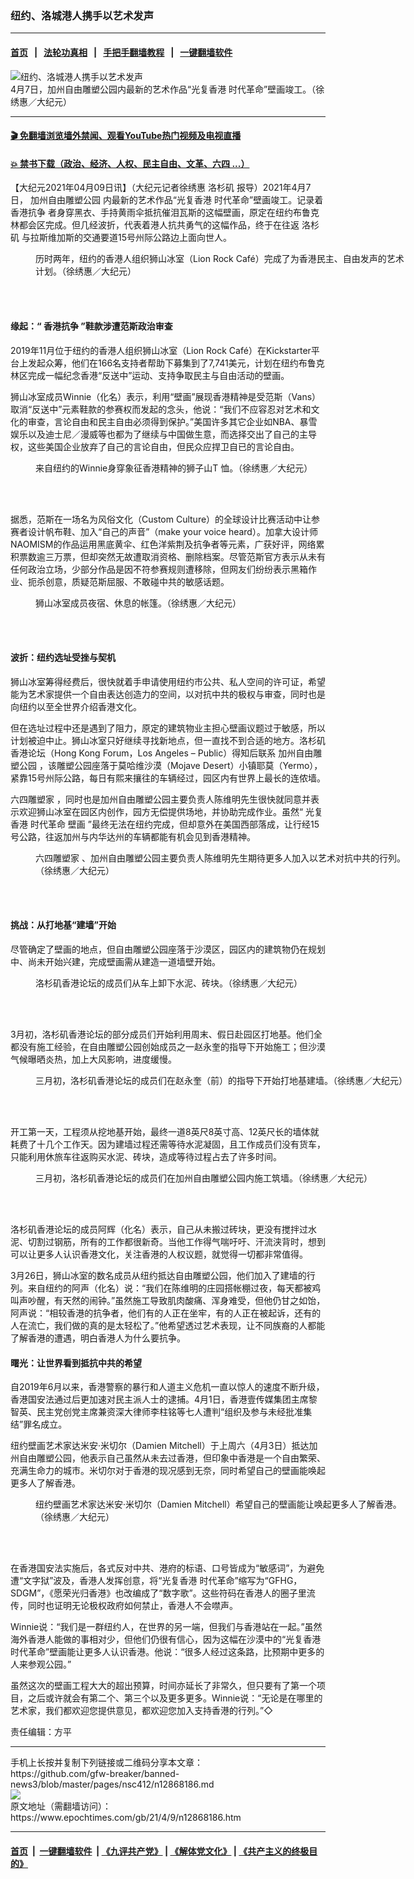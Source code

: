### 纽约、洛城港人携手以艺术发声
------------------------

#### [首页](https://github.com/gfw-breaker/banned-news3/blob/master/README.md) &nbsp;&nbsp;|&nbsp;&nbsp; [法轮功真相](https://github.com/begood0513/basic/blob/master/README.md)  &nbsp;&nbsp;|&nbsp;&nbsp; [手把手翻墙教程](https://github.com/gfw-breaker/guides/wiki)  &nbsp;&nbsp;|&nbsp;&nbsp; [一键翻墙软件](https://github.com/gfw-breaker/nogfw/blob/master/README.md)  



<div><img alt="纽约、洛城港人携手以艺术发声" class="attachment-djy_600_400 size-djy_600_400 wp-post-image" src="https://i.epochtimes.com/assets/uploads/2021/04/id12868211-IMG_8519-600x400.jpg"/>
<div class="caption">
 4月7日，加州自由雕塑公园内最新的艺术作品“光复香港 时代革命”壁画竣工。（徐绣惠／大纪元）
</div></div><hr/>

#### [ 🎬  免翻墙浏览墙外禁闻、观看YouTube热门视频及电视直播](https://github.com/gfw-breaker/HelloWorld)

#### [ 💥  禁书下载（政治、经济、人权、民主自由、文革、六四 ...）](https://github.com/gfw-breaker/books/blob/master/README.md)

<div><p>
 【大纪元2021年04月09日讯】（大纪元记者徐绣惠
 <ok href="https://www.epochtimes.com/gb/tag/%E6%B4%9B%E6%9D%89%E7%9F%B6.html">
  洛杉矶
 </ok>
 报导）2021年4月7日，
 <ok href="https://www.epochtimes.com/gb/tag/%E5%8A%A0%E5%B7%9E%E8%87%AA%E7%94%B1%E9%9B%95%E5%A1%91%E5%85%AC%E5%9B%AD.html">
  加州自由雕塑公园
 </ok>
 内最新的艺术作品“光复香港 时代革命”壁画竣工。记录着
 <ok href="https://www.epochtimes.com/gb/tag/%E9%A6%99%E6%B8%AF%E6%8A%97%E4%BA%89.html">
  香港抗争
 </ok>
 者身穿黑衣、手持黄雨伞抵抗催泪瓦斯的这幅壁画，原定在纽约布鲁克林都会区完成。但几经波折，代表着港人抗共勇气的这幅作品，终于在往返
 <ok href="https://www.epochtimes.com/gb/tag/%E6%B4%9B%E6%9D%89%E7%9F%B6.html">
  洛杉矶
 </ok>
 与拉斯维加斯的交通要道15号州际公路边上面向世人。
</p>
<div class="video_fit_container">
</div>
<figure aria-describedby="caption-attachment-12868215" class="wp-caption aligncenter" id="attachment_12868215" style="width: 600px">
 <ok href="https://i.epochtimes.com/assets/uploads/2021/04/id12868215-IMG_8515.jpg" target="_blank">
  <img alt="" class="size-large wp-image-12868215" src="https://i.epochtimes.com/assets/uploads/2021/04/id12868215-IMG_8515-600x400.jpg"/>
 </ok>
 <br/><figcaption class="wp-caption-text" id="caption-attachment-12868215">
  历时两年，纽约的香港人组织狮山冰室（Lion Rock Café）完成了为香港民主、自由发声的艺术计划。（徐绣惠／大纪元）
 </figcaption><br/>
</figure><br/>
<h4>
 缘起：“
 <ok href="https://www.epochtimes.com/gb/tag/%E9%A6%99%E6%B8%AF%E6%8A%97%E4%BA%89.html">
  香港抗争
 </ok>
 ”鞋款涉遭范斯政治审查
</h4>
<p>
 2019年11月位于纽约的香港人组织狮山冰室（Lion Rock Café）在Kickstarter平台上发起众筹，他们在166名支持者帮助下募集到了7,741美元，计划在纽约布鲁克林区完成一幅纪念香港“反送中”运动、支持争取民主与自由活动的壁画。
</p>
<p>
 狮山冰室成员Winnie（化名）表示，利用“壁画”展现香港精神是受范斯（Vans）取消“反送中”元素鞋款的参赛权而发起的念头，他说：“我们不应容忍对艺术和文化的审查，言论自由和民主自由必须得到保护。”美国许多其它企业如NBA、暴雪娱乐以及迪士尼／漫威等也都为了继续与中国做生意，而选择交出了自己的主导权，这些美国企业放弃了自己的言论自由，但民众应捍卫自已的言论自由。
</p>
<figure aria-describedby="caption-attachment-12868218" class="wp-caption aligncenter" id="attachment_12868218" style="width: 600px">
 <ok href="https://i.epochtimes.com/assets/uploads/2021/04/id12868218-IMG_8529.jpg" target="_blank">
  <img alt="" class="size-large wp-image-12868218" src="https://i.epochtimes.com/assets/uploads/2021/04/id12868218-IMG_8529-600x374.jpg"/>
 </ok>
 <br/><figcaption class="wp-caption-text" id="caption-attachment-12868218">
  来自纽约的Winnie身穿象征香港精神的狮子山T 恤。（徐绣惠／大纪元）
 </figcaption><br/>
</figure><br/>
<p>
 据悉，范斯在一场名为风俗文化（Custom Culture）的全球设计比赛活动中让参赛者设计帆布鞋、加入“自己的声音”（make your voice heard）。加拿大设计师NAOMISM的作品运用黑底黄伞、红色洋紫荆及抗争者等元素，广获好评，网络累积票数逾三万票，但却突然无故遭取消资格、删除档案。尽管范斯官方表示从未有任何政治立场，少部分作品是因不符参赛规则遭移除，但网友们纷纷表示黑箱作业、扼杀创意，质疑范斯屈服、不敢碰中共的敏感话题。
</p>
<figure aria-describedby="caption-attachment-12868225" class="wp-caption aligncenter" id="attachment_12868225" style="width: 600px">
 <ok href="https://i.epochtimes.com/assets/uploads/2021/04/id12868225-IMG_8534.jpg" target="_blank">
  <img alt="" class="size-large wp-image-12868225" src="https://i.epochtimes.com/assets/uploads/2021/04/id12868225-IMG_8534-600x376.jpg"/>
 </ok>
 <br/><figcaption class="wp-caption-text" id="caption-attachment-12868225">
  狮山冰室成员夜宿、休息的帐篷。（徐绣惠／大纪元）
 </figcaption><br/>
</figure><br/>
<h4>
 波折：纽约选址受挫与契机
</h4>
<p>
 狮山冰室筹得经费后，很快就着手申请使用纽约市公共、私人空间的许可证，希望能为艺术家提供一个自由表达创造力的空间，以对抗中共的极权与审查，同时也是向纽约以至全世界介绍香港文化。
</p>
<p>
 但在选址过程中还是遇到了阻力，原定的建筑物业主担心壁画议题过于敏感，所以计划被迫中止。狮山冰室只好继续寻找新地点，但一直找不到合适的地方。洛杉矶香港论坛（Hong Kong Forum，Los Angeles – Public）得知后联系
 <ok href="https://www.epochtimes.com/gb/tag/%E5%8A%A0%E5%B7%9E%E8%87%AA%E7%94%B1%E9%9B%95%E5%A1%91%E5%85%AC%E5%9B%AD.html">
  加州自由雕塑公园
 </ok>
 ，该雕塑公园座落于莫哈维沙漠（Mojave Desert）小镇耶莫（Yermo），紧靠15号州际公路，每日有熙来攘往的车辆经过，园区内有世界上最长的连侬墙。
</p>
<p>
 <ok href="https://www.epochtimes.com/gb/tag/%E5%85%AD%E5%9B%9B%E9%9B%95%E5%A1%91%E5%AE%B6.html">
  六四雕塑家
 </ok>
 ，同时也是加州自由雕塑公园主要负责人陈维明先生很快就同意并表示欢迎狮山冰室在园区内创作，园方无偿提供场地，并协助完成作业。虽然“
 <ok href="https://www.epochtimes.com/gb/tag/%E5%85%89%E5%A4%8D%E9%A6%99%E6%B8%AF-%E6%97%B6%E4%BB%A3%E9%9D%A9%E5%91%BD-%E5%A3%81%E7%94%BB.html">
  光复香港 时代革命 壁画
 </ok>
 ”最终无法在纽约完成，但却意外在美国西部落成，让行经15号公路，往返加州与内华达州的车辆都能有机会见到香港精神。
</p>
<figure aria-describedby="caption-attachment-12868236" class="wp-caption aligncenter" id="attachment_12868236" style="width: 600px">
 <ok href="https://i.epochtimes.com/assets/uploads/2021/04/id12868236-IMG_8507.jpg" target="_blank">
  <img alt="" class="size-large wp-image-12868236" src="https://i.epochtimes.com/assets/uploads/2021/04/id12868236-IMG_8507-600x375.jpg"/>
 </ok>
 <br/><figcaption class="wp-caption-text" id="caption-attachment-12868236">
  <ok href="https://www.epochtimes.com/gb/tag/%E5%85%AD%E5%9B%9B%E9%9B%95%E5%A1%91%E5%AE%B6.html">
   六四雕塑家
  </ok>
  、加州自由雕塑公园主要负责人陈维明先生期待更多人加入以艺术对抗中共的行列。（徐绣惠／大纪元）
 </figcaption><br/>
</figure><br/>
<h4>
 挑战：从打地基“建墙”开始
</h4>
<p>
 尽管确定了壁画的地点，但自由雕塑公园座落于沙漠区，园区内的建筑物仍在规划中、尚未开始兴建，完成壁画需从建造一道墙壁开始。
</p>
<figure aria-describedby="caption-attachment-12868243" class="wp-caption aligncenter" id="attachment_12868243" style="width: 600px">
 <ok href="https://i.epochtimes.com/assets/uploads/2021/04/id12868243-PXL_20210327_191754048.jpg" target="_blank">
  <img alt="" class="size-large wp-image-12868243" src="https://i.epochtimes.com/assets/uploads/2021/04/id12868243-PXL_20210327_191754048-600x375.jpg"/>
 </ok>
 <br/><figcaption class="wp-caption-text" id="caption-attachment-12868243">
  洛杉矶香港论坛的成员们从车上卸下水泥、砖块。（徐绣惠／大纪元）
 </figcaption><br/>
</figure><br/>
<p>
 3月初，洛杉矶香港论坛的部分成员们开始利用周末、假日赴园区打地基。他们全都没有施工经验，在自由雕塑公园创始成员之一赵永奎的指导下开始施工；但沙漠气候曝晒炎热，加上大风影响，进度缓慢。
</p>
<figure aria-describedby="caption-attachment-12868227" class="wp-caption aligncenter" id="attachment_12868227" style="width: 600px">
 <ok href="https://i.epochtimes.com/assets/uploads/2021/04/id12868227-IMG_8494.jpg" target="_blank">
  <img alt="" class="size-large wp-image-12868227" src="https://i.epochtimes.com/assets/uploads/2021/04/id12868227-IMG_8494-600x376.jpg"/>
 </ok>
 <br/><figcaption class="wp-caption-text" id="caption-attachment-12868227">
  三月初，洛杉矶香港论坛的成员们在赵永奎（前）的指导下开始打地基建墙。（徐绣惠／大纪元）
 </figcaption><br/>
</figure><br/>
<p>
 开工第一天，工程须从挖地基开始，最终一道8英尺8英寸高、12英尺长的墙体就耗费了十几个工作天。因为建墙过程还需等待水泥凝固，且工作成员们没有货车，只能利用休旅车往返购买水泥、砖块，造成等待过程占去了许多时间。
</p>
<figure aria-describedby="caption-attachment-12868230" class="wp-caption aligncenter" id="attachment_12868230" style="width: 600px">
 <ok href="https://i.epochtimes.com/assets/uploads/2021/04/id12868230-IMG_8492.jpg" target="_blank">
  <img alt="" class="size-large wp-image-12868230" src="https://i.epochtimes.com/assets/uploads/2021/04/id12868230-IMG_8492-600x400.jpg"/>
 </ok>
 <br/><figcaption class="wp-caption-text" id="caption-attachment-12868230">
  三月初，洛杉矶香港论坛的成员们在加州自由雕塑公园内施工筑墙。（徐绣惠／大纪元）
 </figcaption><br/>
</figure><br/>
<p>
 洛杉矶香港论坛的成员阿辉（化名）表示，自己从未搬过砖块，更没有搅拌过水泥、切割过钢筋，所有的工作都很新奇。当他工作得气喘吁吁、汗流浃背时，想到可以让更多人认识香港文化，关注香港的人权议题，就觉得一切都非常值得。
</p>
<p>
 3月26日，狮山冰室的数名成员从纽约抵达自由雕塑公园，他们加入了建墙的行列。来自纽约的阿声（化名）说：“我们在陈维明的庄园搭帐棚过夜，每天都被鸡叫声吵醒，有天然的闹钟。”虽然施工导致肌肉酸痛、浑身难受，但他仍甘之如饴，阿声说：“相较香港的抗争者，他们有的人正在坐牢，有的人正在被起诉，还有的人在流亡，我们做的真的是太轻松了。”他希望透过艺术表现，让不同族裔的人都能了解香港的遭遇，明白香港人为什么要抗争。
</p>
<h4>
 曙光：让世界看到抵抗中共的希望
</h4>
<p>
 自2019年6月以来，香港警察的暴行和人道主义危机一直以惊人的速度不断升级，香港国安法通过后更加速对民主派人士的逮捕。4月1日，香港壹传媒集团主席黎智英、民主党创党主席兼资深大律师李柱铭等七人遭判“组织及参与未经批准集结”罪名成立。
</p>
<p>
 纽约壁画艺术家达米安·米切尔（Damien Mitchell）于上周六（4月3日）抵达加州自由雕塑公园，他表示自己虽然从未去过香港，但印象中香港是一个自由繁荣、充满生命力的城市。米切尔对于香港的现况感到无奈，同时希望自己的壁画能唤起更多人了解香港。
</p>
<figure aria-describedby="caption-attachment-12868240" class="wp-caption aligncenter" id="attachment_12868240" style="width: 600px">
 <ok href="https://i.epochtimes.com/assets/uploads/2021/04/id12868240-IMG_8514.jpg" target="_blank">
  <img alt="" class="size-large wp-image-12868240" src="https://i.epochtimes.com/assets/uploads/2021/04/id12868240-IMG_8514-600x400.jpg"/>
 </ok>
 <br/><figcaption class="wp-caption-text" id="caption-attachment-12868240">
  纽约壁画艺术家达米安·米切尔（Damien Mitchell）希望自己的壁画能让唤起更多人了解香港。（徐绣惠／大纪元）
 </figcaption><br/>
</figure><br/>
<p>
 在香港国安法实施后，各式反对中共、港府的标语、口号皆成为“敏感词”，为避免遭“文字狱”波及，香港人发挥创意，将“光复香港 时代革命”缩写为“GFHG，SDGM”，《愿荣光归香港》也改编成了“数字歌”。这些符码在香港人的圈子里流传，同时也证明无论极权政府如何禁止，香港人不会噤声。
</p>
<p>
 Winnie说：“我们是一群纽约人，在世界的另一端，但我们与香港站在一起。”虽然海外香港人能做的事相对少，但他们仍很有信心，因为这幅在沙漠中的“光复香港 时代革命”壁画能让更多人认识香港。他说：“很多人经过这条路，比预期中更多的人来参观公园。”
</p>
<p>
 虽然这次的壁画工程大大的超出预算，时间亦延长了非常久，但只要有了第一个项目，之后或许就会有第二个、第三个以及更多更多。Winnie说：“无论是在哪里的艺术家，我们都欢迎您提供意见，都欢迎您加入支持香港的行列。”◇
</p>
<p>
 责任编辑：方平
</p>
</div>
<hr/>
手机上长按并复制下列链接或二维码分享本文章：<br/>
https://github.com/gfw-breaker/banned-news3/blob/master/pages/nsc412/n12868186.md <br/>
<a href='https://github.com/gfw-breaker/banned-news3/blob/master/pages/nsc412/n12868186.md'><img src='https://github.com/gfw-breaker/banned-news3/blob/master/pages/nsc412/n12868186.md.png'/></a> <br/>
原文地址（需翻墙访问）：https://www.epochtimes.com/gb/21/4/9/n12868186.htm


------------------------
#### [首页](https://github.com/gfw-breaker/banned-news3/blob/master/README.md) &nbsp;|&nbsp; [一键翻墙软件](https://github.com/gfw-breaker/nogfw/blob/master/README.md) &nbsp;| [《九评共产党》](https://github.com/gfw-breaker/9ping.md/blob/master/README.md#九评之一评共产党是什么) | [《解体党文化》](https://github.com/gfw-breaker/jtdwh.md/blob/master/README.md) | [《共产主义的终极目的》](https://github.com/gfw-breaker/gczydzjmd.md/blob/master/README.md)


<img src='http://gfw-breaker.win/banned-news3/pages/nsc412/n12868186.md' width='0px' height='0px'/>